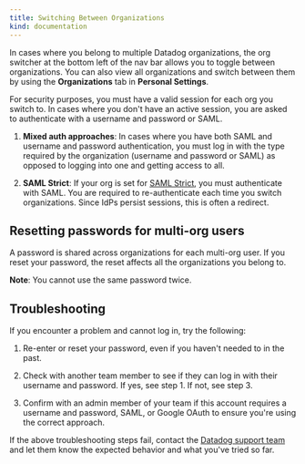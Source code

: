 ```yaml
---
title: Switching Between Organizations
kind: documentation
---
```


In cases where you belong to multiple Datadog organizations, the org switcher at the bottom left of the nav bar allows you to toggle between organizations. You can also view all organizations and switch between them by using the **Organizations** tab in **Personal Settings**.

For security purposes, you must have a valid session for each org you switch to. In cases where you don't have an active session, you are asked to authenticate with a username and password or SAML.

1. **Mixed auth approaches**: In cases where you have both SAML and username and password authentication, you must log in with the type required by the organization (username and password or SAML) as opposed to logging into one and getting access to all.

2. **SAML Strict**: If your org is set for [SAML Strict][1], you must authenticate with SAML. You are required to re-authenticate each time you switch organizations. Since IdPs persist sessions, this is often a redirect.

## Resetting passwords for multi-org users

A password is shared across organizations for each multi-org user. If you reset your password, the reset affects all the organizations you belong to.

**Note**: You cannot use the same password twice.

## Troubleshooting

If you encounter a problem and cannot log in, try the following:

1. Re-enter or reset your password, even if you haven't needed to in the past.

2. Check with another team member to see if they can log in with their username and password. If yes, see step 1. If not, see step 3.

3. Confirm with an admin member of your team if this account requires a username and password, SAML, or Google OAuth to ensure you're using the correct approach.

If the above troubleshooting steps fail, contact the [Datadog support team][2] and let them know the expected behavior and what you've tried so far.

[1]: /account_management/saml/#saml-strict
[2]: /help/
